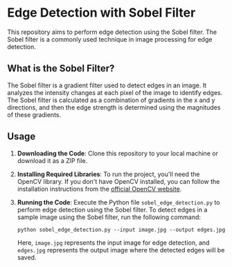# Edge Detection with Sobel Filter

This repository aims to perform edge detection using the Sobel filter. The Sobel filter is a commonly used technique in image processing for edge detection.

## What is the Sobel Filter?

The Sobel filter is a gradient filter used to detect edges in an image. It analyzes the intensity changes at each pixel of the image to identify edges. The Sobel filter is calculated as a combination of gradients in the x and y directions, and then the edge strength is determined using the magnitudes of these gradients.

## Usage

1. **Downloading the Code**: Clone this repository to your local machine or download it as a ZIP file.

2. **Installing Required Libraries**: To run the project, you'll need the OpenCV library. If you don't have OpenCV installed, you can follow the installation instructions from the [official OpenCV website](https://opencv.org/).

3. **Running the Code**: Execute the Python file `sobel_edge_detection.py` to perform edge detection using the Sobel filter. To detect edges in a sample image using the Sobel filter, run the following command:

    ```
    python sobel_edge_detection.py --input image.jpg --output edges.jpg
    ```

    Here, `image.jpg` represents the input image for edge detection, and `edges.jpg` represents the output image where the detected edges will be saved.

